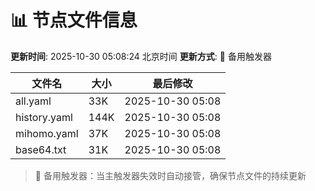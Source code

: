 # 📊 节点文件信息

**更新时间**: 2025-10-30 05:08:24 北京时间
**更新方式**: 🔄 备用触发器

| 文件名 | 大小 | 最后修改 |
|--------|------|----------|
| all.yaml | 33K | 2025-10-30 05:08 |
| history.yaml | 144K | 2025-10-30 05:08 |
| mihomo.yaml | 37K | 2025-10-30 05:08 |
| base64.txt | 31K | 2025-10-30 05:08 |

> 🔄 备用触发器：当主触发器失效时自动接管，确保节点文件的持续更新
